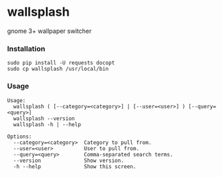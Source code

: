 # wallsplash
gnome 3+ wallpaper switcher

### Installation
```
sudo pip install -U requests docopt
sudo cp wallsplash /usr/local/bin
```

### Usage
```
Usage:
  wallsplash ( [--category=<category>] | [--user=<user>] ) [--query=<query>]
  wallsplash --version
  wallsplash -h | --help

Options:
  --category=<category>  Category to pull from.
  --user=<user>          User to pull from.
  --query=<query>        Comma-separated search terms.
  --version              Show version.
  -h --help              Show this screen.
```
